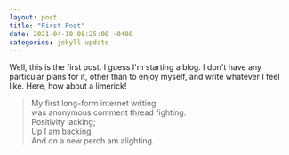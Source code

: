 ```yaml
---
layout: post
title: "First Post"
date: 2021-04-10 08:25:00 -0400
categories: jekyll update
---
```


Well, this is the first post. I guess I'm starting a blog. I don't have any
particular plans for it, other than to enjoy myself, and write whatever I feel like.
Here, how about a limerick!

> My first long-form internet writing  
> was anonymous comment thread fighting.  
> Positivity lacking;  
> Up I am backing.  
> And on a new perch am alighting.
